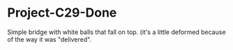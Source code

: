 # Project-C29-Done
Simple bridge with white balls that fall on top. (it's a little deformed because of the way it was "delivered".
